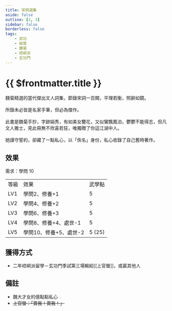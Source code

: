 ```yaml
---
title: 宋詞選集
aside: false
outline: [2, 3]
sidebar: false
borderless: false
tags:
    - 武功
    - 秘笈
    - 魏菊
    - 崆峒派
    - 玄功門
---
```


# {{ $frontmatter.title }}

<BookItemIcon :size="`medium`" :needLink="false" :no="8105" :style="'float: right;'" />

魏菊精選的當代傑出文人詞集，節錄宋詞一百闕，平理若衡，照辭如鏡。
<br><br>
所錄未必皆是名家手筆，但必為傑作。
<br><br>
此書是魏菊手抄，字跡娟秀，有如美女簪花，又似鸞飄鳳泊，鬱鬱不能得志，但凡文人雅士，見此冊無不欣喜若狂，唯獨贈了你這江湖中人。
<br><br>
她謹守誓約，卻藏了一點私心，以「佚名」身份，私心收錄了自己舊時著作。
<br clear="all" />

## 效果

需求：學問 10

<table>
    <tr>
        <td>等級</td>
        <td>效果</td>
        <td>武學點</td>
    </tr>
    <tr>
        <td>LV1</td>
        <td>學問2、修養+1</td>
        <td>5</td>
    </tr>
    <tr>
        <td>LV2</td>
        <td>學問4、修養+2</td>
        <td>5</td>
    </tr>
    <tr>
        <td>LV3</td>
        <td>學問6、修養+3</td>
        <td>5</td>
    </tr>
    <tr>
        <td>LV4</td>
        <td>學問8、修養+4、處世-1</td>
        <td>5</td>
    </tr>
    <tr>
        <td>LV5</td>
        <td>學問10、修養+5、處世-2</td>
        <td>5 (25)</td>
    </tr>
</table>

## 獲得方式

-   二年崆峒派留學－玄功門季試第三場輸給[[上官螢]]，或贏其他人

## 備註

-   魏大才女的億點點私心
-   ~~上官螢：「賣我！賣我！」~~
